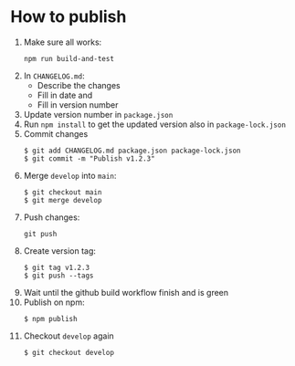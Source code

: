# How to publish

1.  Make sure all works:
    ```
    npm run build-and-test
    ```
2.  In `CHANGELOG.md`:
    - Describe the changes 
    - Fill in date and
    - Fill in version number
3.  Update version number in `package.json`
4.  Run `npm install` to get the updated version also in `package-lock.json`
5.  Commit changes
    ```
    $ git add CHANGELOG.md package.json package-lock.json
    $ git commit -m "Publish v1.2.3"
    ```
6.  Merge `develop` into `main`:
    ```
    $ git checkout main
    $ git merge develop
    ```
7.  Push changes:
    ```
    git push
    ```
8.  Create version tag:
    ```
    $ git tag v1.2.3
    $ git push --tags
    ```
9.  Wait until the github build workflow finish and is green
10. Publish on npm:
    ```
    $ npm publish
    ```
11. Checkout `develop` again
    ```
    $ git checkout develop
    ```
